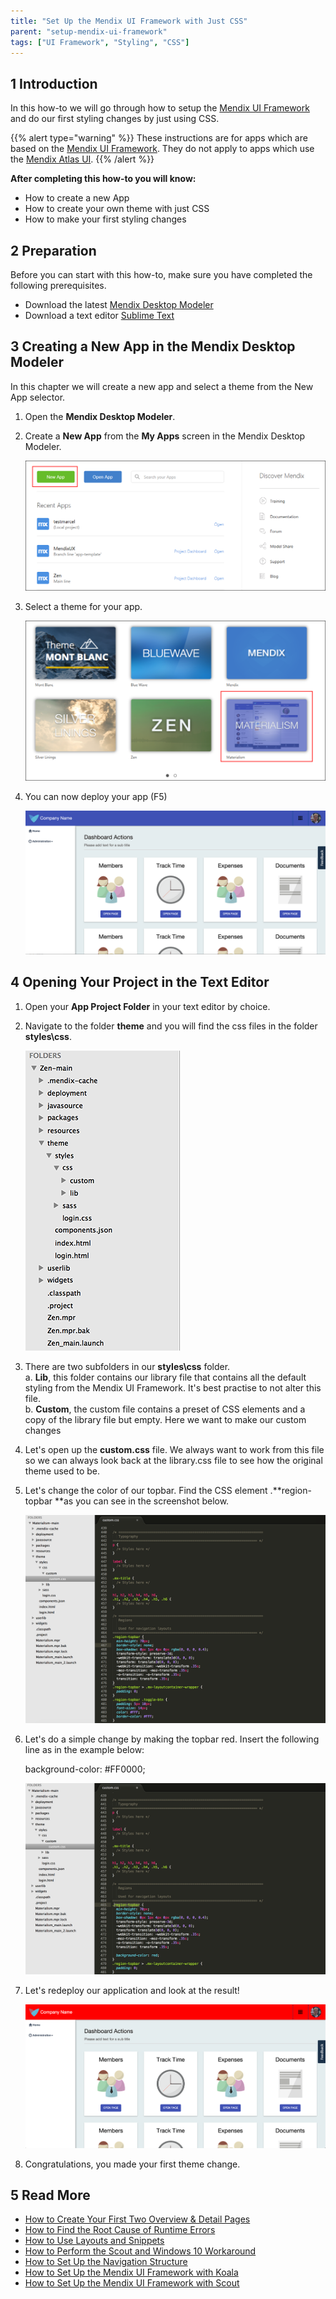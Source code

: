 ```yaml
---
title: "Set Up the Mendix UI Framework with Just CSS"
parent: "setup-mendix-ui-framework"
tags: ["UI Framework", "Styling", "CSS"]
---
```


## 1 Introduction

In this how-to we will go through how to setup the [Mendix UI Framework](https://ux.mendix.com/) and do our first styling changes by just using CSS.

{{% alert type="warning" %}}
These instructions are for apps which are based on the [Mendix UI Framework](https://ux.mendix.com/). They do not apply to apps which use the [Mendix Atlas UI](https://atlas.mendix.com/).
{{% /alert %}}

**After completing this how-to you will know:**

*   How to create a new App
*   How to create your own theme with just CSS
*   How to make your first styling changes

## 2 Preparation

Before you can start with this how-to, make sure you have completed the following prerequisites.

*   Download the latest [Mendix Desktop Modeler](https://appstore.mendix.com)
*   Download a text editor [Sublime Text](http://www.sublimetext.com/)

## 3 Creating a New App in the Mendix Desktop Modeler

In this chapter we will create a new app and select a theme from the New App selector.

1.  Open the **Mendix Desktop Modeler**.
2.  Create a **New App** from the **My Apps** screen in the Mendix Desktop Modeler.

     ![](attachments/18448709/18581431.png)
3.  Select a theme for your app.

    ![](attachments/18448709/18581432.png)
4.  You can now deploy your app (F5)

    ![](attachments/18448709/18581429.png) 

## 4 Opening Your Project in the Text Editor

1.  Open your **App Project Folder** in your text editor by choice.
2.  Navigate to the folder **theme** and you will find the css files in the folder **styles\css**.

    ![](attachments/18448709/18581430.png) 
3.  There are two subfolders in our **styles\css** folder.<br>
    a. **Lib**, this folder contains our library file that contains all the default styling from the Mendix UI Framework. It's best practise to not alter this file.<br>
    b. **Custom**, the custom file contains a preset of CSS elements and a copy of the library file but empty. Here we want to make our custom changes
4.  Let's open up the **custom.css** file. We always want to work from this file so we can always look back at the library.css file to see how the original theme used to be.  
5.  Let's change the color of our topbar. Find the CSS element .**region-topbar **as you can see in the screenshot below.

    ![](attachments/18448709/18581428.png) 
6.  Let's do a simple change by making the topbar red. Insert the following line as in the example below:

    background-color: #FF0000; 

    ![](attachments/18448709/18581427.png) 
7.  Let's redeploy our application and look at the result!

    ![](attachments/18448709/18581426.png) 
8.  Congratulations, you made your first theme change.

## 5 Read More

*   [How to Create Your First Two Overview & Detail Pages](create-your-first-two-overview-and-detail-pages)
*   [How to Find the Root Cause of Runtime Errors](../monitoring-troubleshooting/finding-the-root-cause-of-runtime-errors)
*   [How to Use Layouts and Snippets](layouts-and-snippets)
*   [How to Perform the Scout and Windows 10 Workaround](perform-scout-and-windows-10-workaround)
*   [How to Set Up the Navigation Structure](../general/setting-up-the-navigation-structure)
*   [How to Set Up the Mendix UI Framework with Koala](setup-mendix-ui-framework-with-koala)
*   [How to Set Up the Mendix UI Framework with Scout](setup-mendix-ui-framework-with-scout)
